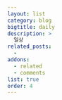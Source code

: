```yaml
---
layout: list
category: blog
bigtitle: daily
description: >
  일상
related_posts:
  -
addons:
  - related
  - comments
list: true
order: 4
---
```

